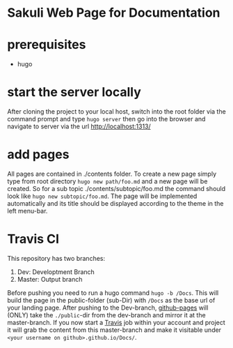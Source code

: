 # Sakuli Web Page for Documentation

# prerequisites
*  hugo

# start the server locally
After cloning the project to your local host, switch into the root folder via the command prompt and type
`hugo server`
then go into the browser and navigate to server via the url
[http://localhost:1313/](url)

# add pages
All pages are contained in ./contents folder. To create a new page simply type from root directory
`hugo new path/foo.md`
and a new page will be created. So for a sub topic ./contents/subtopic/foo.md the command should look like
`hugo new subtopic/foo.md`. The page will be implemented automatically and its title should be displayed according to the theme 
in the left menu-bar.

# Travis CI
This repository has two branches:
  1) Dev: Developtment Branch
  2) Master: Output branch

Before pushing you need to run a hugo command `hugo -b /Docs`. This will build the page in the public-folder (sub-Dir) with `/Docs` as the base url of your landing page. After pushing to the Dev-branch, [github-pages](https://pages.github.com/) will (ONLY) take the `./public`-dir from the dev-branch and mirror it at the master-branch. If you now start a [Travis](https://travis-ci.com/) job within your account and project it will grab the content from this master-branch and make it visitable under `<your username on github>.github.io/Docs/`.
